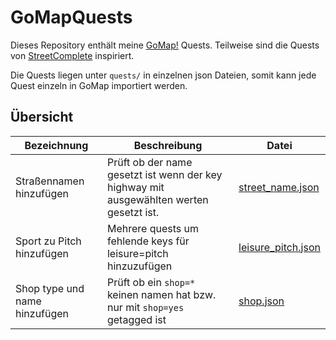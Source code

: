 # GoMapQuests

Dieses Repository enthält meine  [GoMap!](https://github.com/bryceco/GoMap) Quests. Teilweise sind die Quests von
[StreetComplete](https://wiki.openstreetmap.org/wiki/StreetComplete/Quests) inspiriert.

Die Quests liegen unter `quests/` in einzelnen json Dateien, somit kann jede Quest einzeln in GoMap importiert werden.

## Übersicht

| Bezeichnung | Beschreibung | Datei |
| ----------- | ------------ | ----- |
| Straßennamen hinzufügen | Prüft ob der name gesetzt ist wenn der key highway mit ausgewählten werten gesetzt ist. | [street_name.json](quests/street_name.json) |
| Sport zu Pitch hinzufügen | Mehrere quests um fehlende keys für leisure=pitch hinzuzufügen | [leisure_pitch.json](quests/leisure_pitch.json) |
| Shop type und name hinzufügen | Prüft ob ein `shop=*` keinen namen hat bzw. nur mit `shop=yes` getagged ist | [shop.json](quests/shop.json) |
